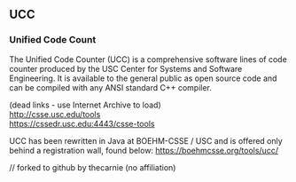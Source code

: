 ## UCC
### Unified Code Count

The Unified Code Counter (UCC) is a comprehensive software lines of code counter produced by the USC Center for Systems and Software Engineering. It is available to the general public as open source code and can be compiled with any ANSI standard C++ compiler.

(dead links - use Internet Archive to load)  
http://csse.usc.edu/tools  
https://cssedr.usc.edu:4443/csse-tools


UCC has been rewritten in Java at BOEHM-CSSE / USC and is offered only behind a registration wall, found below: 
https://boehmcsse.org/tools/ucc/


// forked to github by thecarnie (no affiliation)
